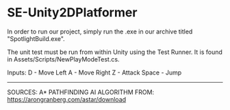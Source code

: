 # SE-Unity2DPlatformer
In order to run our project, simply run the .exe in our archive titled "SpotlightBuild.exe". 

The unit test must be run from within Unity using the Test Runner. It is found in Assets/Scripts/NewPlayModeTest.cs.

Inputs:
		D - Move Left
		A - Move Right
		Z - Attack
		Space - Jump
		
---
SOURCES:
A* PATHFINDING AI ALGORITHM FROM:
https://arongranberg.com/astar/download
